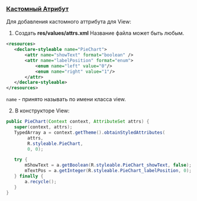 ### [ Кастомный Атрибут ](https://developer.android.com/training/custom-views/create-view) 

Для добавления кастомного аттрибута для View:

1. Создать **res/values/attrs.xml** Название файла может быть любым.

```xml
<resources>
   <declare-styleable name="PieChart">
       <attr name="showText" format="boolean" />
       <attr name="labelPosition" format="enum">
           <enum name="left" value="0"/>
           <enum name="right" value="1"/>
       </attr>
   </declare-styleable>
</resources>
```
`name` - принято называть по имени класса view.

2. В конструкторе View:

```java
public PieChart(Context context, AttributeSet attrs) {
   super(context, attrs);
   TypedArray a = context.getTheme().obtainStyledAttributes(
        attrs,
        R.styleable.PieChart,
        0, 0);

   try {
       mShowText = a.getBoolean(R.styleable.PieChart_showText, false);
       mTextPos = a.getInteger(R.styleable.PieChart_labelPosition, 0);
   } finally {
       a.recycle();
   }
}
```

